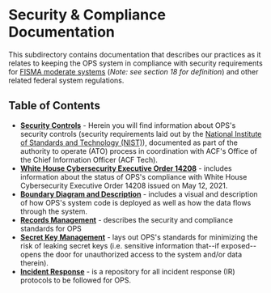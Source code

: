 # Security & Compliance Documentation

This subdirectory contains documentation that describes our practices as it relates to keeping the OPS system in compliance with security requirements for [FISMA moderate systems](https://csrc.nist.gov/CSRC/media/Projects/risk-management/documents/02-Categorize%20Step/NIST%20RMF%20Categorize%20Step-FAQs.pdf) (*Note: see section 18 for definition*) and other related federal system regulations.

## Table of Contents
* **[Security Controls](./Security-Controls)** - Herein you will find information about OPS's security controls (security requirements laid out by the [National Institute of Standards and Technology (NIST)](https://www.nist.gov/)), documented as part of the authority to operate (ATO) process in coordination with ACF's Office of the Chief Information Officer (ACF Tech).
* **[White House Cybersecurity Executive Order 14208](./WH_CybersecurityEO.md)** - includes information about the status of OPS's compliance with White House Cybersecurity Executive Order 14208 issued on May 12, 2021.
* **[Boundary Diagram and Description](./boundary-diagram.md)** - includes a visual and description of how OPS's system code is deployed as well as how the data flows through the system.
* **[Records Management](./records-management.md)** - describes the security and compliance standards for OPS
* **[Secret Key Management](./Incidence-Response/Secret-Key-Mgmt.md)** - lays out OPS's standards for minimizing the risk of leaking secret keys (i.e. sensitive information that--if exposed--opens the door for unauthorized access to the system and/or data therein).
* **[Incident Response](./Incident-Response/)** - is a repository for all incident response (IR) protocols to be followed for OPS.
